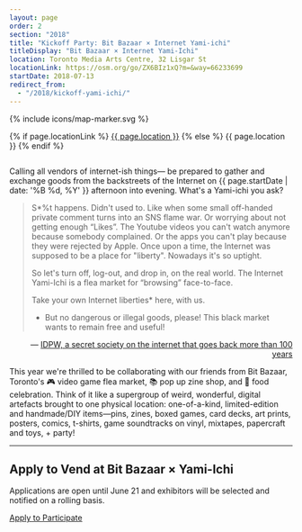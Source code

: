 ```yaml
---
layout: page
order: 2
section: "2018"
title: "Kickoff Party: Bit Bazaar × Internet Yami-ichi"
titleDisplay: "Bit Bazaar × Internet Yami-Ichi"
location: Toronto Media Arts Centre, 32 Lisgar St
locationLink: https://osm.org/go/ZX6BIz1xQ?m=&way=66233699
startDate: 2018-07-13
redirect_from:
  - "/2018/kickoff-yami-ichi/"
---
```


<div class="event-time-location" style="margin-bottom: 2em;">
  <div class="event-meta">
    {% include icons/map-marker.svg %}
    <p class="event-location event-meta-item">
    {% if page.locationLink %}
      <a href="{{page.locationLink}}" target="_blank">{{ page.location }}</a> <!--_-->
    {% else %}
      {{ page.location }}
    {% endif %}
    </p>
  </div>
</div>

Calling all vendors of internet-ish things— be prepared to gather and exchange goods from the backstreets of the Internet on {{ page.startDate | date: '%B %d, %Y' }} afternoon into evening. What's a Yami-ichi you ask?

<blockquote>
  S*%t happens. Didn't used to. Like when some small off-handed private comment
  turns into an SNS flame war. Or worrying about not getting enough “Likes”. The
  Youtube videos you can't watch anymore because somebody complained. Or the apps
  you can't play because they were rejected by Apple. Once upon a time, the
  Internet was supposed to be a place for "liberty". Nowadays it's so uptight.

  So let's turn off, log-out, and drop in, on the real world. The Internet
  Yami-Ichi is a flea market for “browsing” face-to-face.

  Take your own Internet liberties* here, with us.

  * But no dangerous or illegal goods, please! This black market wants to remain
  free and useful!
</blockquote>

<p style="text-align: right;"> — <a href="http://yami-ichi.biz/">IDPW, a secret society on the internet that goes back more than 100 years</a></p>

This year we're thrilled to be collaborating with our friends from Bit Bazaar, Toronto's 🎮 video game flea market, 📚 pop up zine shop, and  🌮 food celebration.  Think of it like a supergroup of weird, wonderful, digital artefacts brought to one physical location: one-of-a-kind, limited-edition and handmade/DIY items—pins, zines, boxed games, card decks, art prints, posters, comics, t-shirts, game soundtracks on vinyl, mixtapes, papercraft and toys, + party!

***

## Apply to Vend at Bit Bazaar × Yami-Ichi

Applications are open until June 21 and exhibitors will be selected and notified on a rolling basis.

<a href="https://2018.bitbazaar.world/" class="button button-primary" target="_blank">Apply to Participate</a>
